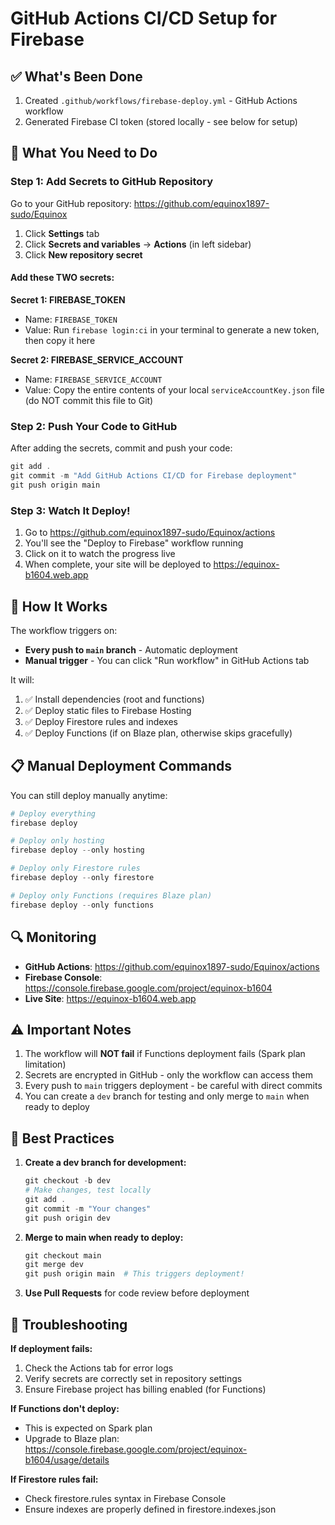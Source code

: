 # GitHub Actions CI/CD Setup for Firebase

## ✅ What's Been Done

1. Created `.github/workflows/firebase-deploy.yml` - GitHub Actions workflow
2. Generated Firebase CI token (stored locally - see below for setup)

## 🔧 What You Need to Do

### Step 1: Add Secrets to GitHub Repository

Go to your GitHub repository: https://github.com/equinox1897-sudo/Equinox

1. Click **Settings** tab
2. Click **Secrets and variables** → **Actions** (in left sidebar)
3. Click **New repository secret**

#### Add these TWO secrets:

**Secret 1: FIREBASE_TOKEN**
- Name: `FIREBASE_TOKEN`
- Value: Run `firebase login:ci` in your terminal to generate a new token, then copy it here

**Secret 2: FIREBASE_SERVICE_ACCOUNT**
- Name: `FIREBASE_SERVICE_ACCOUNT`
- Value: Copy the entire contents of your local `serviceAccountKey.json` file (do NOT commit this file to Git)

### Step 2: Push Your Code to GitHub

After adding the secrets, commit and push your code:

```powershell
git add .
git commit -m "Add GitHub Actions CI/CD for Firebase deployment"
git push origin main
```

### Step 3: Watch It Deploy!

1. Go to https://github.com/equinox1897-sudo/Equinox/actions
2. You'll see the "Deploy to Firebase" workflow running
3. Click on it to watch the progress live
4. When complete, your site will be deployed to https://equinox-b1604.web.app

## 🎯 How It Works

The workflow triggers on:
- **Every push to `main` branch** - Automatic deployment
- **Manual trigger** - You can click "Run workflow" in GitHub Actions tab

It will:
1. ✅ Install dependencies (root and functions)
2. ✅ Deploy static files to Firebase Hosting
3. ✅ Deploy Firestore rules and indexes
4. ✅ Deploy Functions (if on Blaze plan, otherwise skips gracefully)

## 📋 Manual Deployment Commands

You can still deploy manually anytime:

```powershell
# Deploy everything
firebase deploy

# Deploy only hosting
firebase deploy --only hosting

# Deploy only Firestore rules
firebase deploy --only firestore

# Deploy only Functions (requires Blaze plan)
firebase deploy --only functions
```

## 🔍 Monitoring

- **GitHub Actions**: https://github.com/equinox1897-sudo/Equinox/actions
- **Firebase Console**: https://console.firebase.google.com/project/equinox-b1604
- **Live Site**: https://equinox-b1604.web.app

## ⚠️ Important Notes

1. The workflow will **NOT fail** if Functions deployment fails (Spark plan limitation)
2. Secrets are encrypted in GitHub - only the workflow can access them
3. Every push to `main` triggers deployment - be careful with direct commits
4. You can create a `dev` branch for testing and only merge to `main` when ready to deploy

## 🚀 Best Practices

1. **Create a dev branch for development:**
   ```powershell
   git checkout -b dev
   # Make changes, test locally
   git add .
   git commit -m "Your changes"
   git push origin dev
   ```

2. **Merge to main when ready to deploy:**
   ```powershell
   git checkout main
   git merge dev
   git push origin main  # This triggers deployment!
   ```

3. **Use Pull Requests** for code review before deployment

## 🔧 Troubleshooting

**If deployment fails:**
1. Check the Actions tab for error logs
2. Verify secrets are correctly set in repository settings
3. Ensure Firebase project has billing enabled (for Functions)

**If Functions don't deploy:**
- This is expected on Spark plan
- Upgrade to Blaze plan: https://console.firebase.google.com/project/equinox-b1604/usage/details

**If Firestore rules fail:**
- Check firestore.rules syntax in Firebase Console
- Ensure indexes are properly defined in firestore.indexes.json
